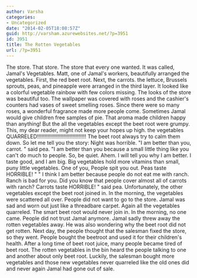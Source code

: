 ```yaml
---
author: Varsha
categories:
- Uncategorized
date: "2014-02-05T18:08:57Z"
guid: http://varsham.azurewebsites.net/?p=3951
id: 3951
title: The Rotten Vegetables
url: /?p=3951
---
```


The store. That store. The store that every one wanted. It was called, Jamal's Vegetables. Matt, one of Jamal's workers, beautifully arranged the vegetables. First, the red beet root. Next, the carrots. the lettuce, Brussels sprouts, peas, and pineapple were arranged in the third layer. It looked like a colorful vegetable rainbow with few colors missing. The looks of the store was beautiful too. The wallpaper was covered with roses and the cashier's counters had vases of sweet smelling roses. Since there were so many roses, a wonderful fragrance made more people come. Sometimes Jamal would give children free samples of pie. That aroma made children happy than anything! But the all the vegetables except the beet root were grumpy. This, my dear reader, might not keep your hopes up high. the vegetables QUARRELED!!!!!!!!!!!!!!!!!!!!!!!!!!!!!!!!! The beet root always try to calm them down. So let me tell you the story: Night was horrible.  "I am better than you, carrot. " said pea.  "I am better than you because a small little thing like you can't do much to people. So, be quiet. Ahem. I will tell you why I am better. I taste good, and I am big. Big vegetables hold more vitamins than small, puny little vegetables. One of you, People spit you out. Peas taste HORRIBLE! "  " I think I am better because people do not eat me with ranch. Ranch is bad for you. Did you know that people cover almost all of carrots with ranch? Carrots taste HORRIBLE! " said pea. Unfortunately, the other vegetables except the beet root joined in. In the morning, the vegetables were scattered all over. People did not want to go to the store. Jamal was sad and worn out just like a threadbare carpet. Again all the vegetables quarreled. The smart beet root would never join in. In the morning, no one came. People did not trust Jamal anymore. Jamal sadly threw away the rotten vegetables away. He was also wondering why the beet root did not get rotten. Next day, the people thought that the salesman fixed the store, so they went. People bought the beetroot and used it for their children's health. After a long time of beet root juice, many people became tired of beet root. The rotten vegetables in the bin heard the people talking to one and another about only beet root. Luckily, the salesman bought more vegetables and those new vegetables never quarreled like the old ones did and never again Jamal had gone out of sale.